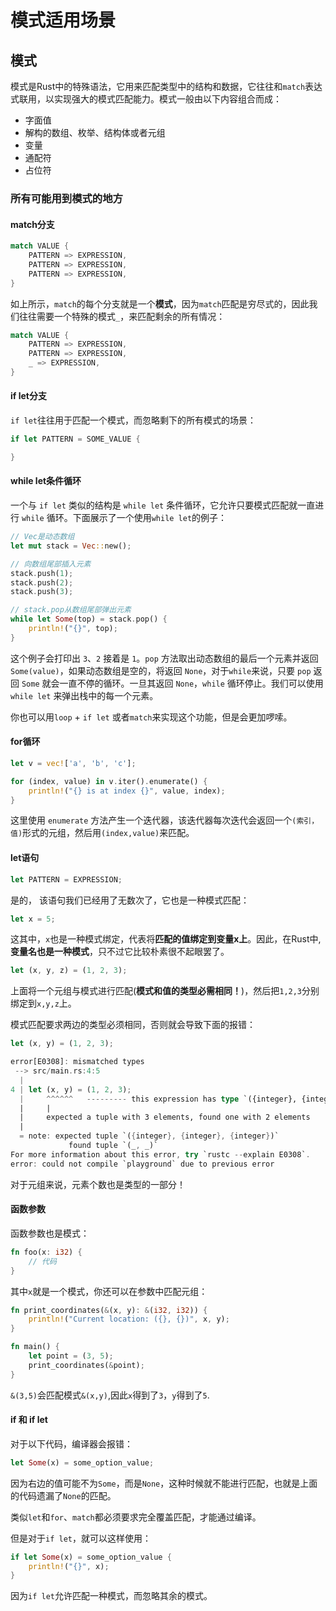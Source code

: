 # 模式适用场景

## 模式
模式是Rust中的特殊语法，它用来匹配类型中的结构和数据，它往往和`match`表达式联用，以实现强大的模式匹配能力。模式一般由以下内容组合而成：
- 字面值
- 解构的数组、枚举、结构体或者元组
- 变量
- 通配符
- 占位符


### 所有可能用到模式的地方

#### match分支

```rust
match VALUE {
    PATTERN => EXPRESSION,
    PATTERN => EXPRESSION,
    PATTERN => EXPRESSION,
}
```
如上所示，`match`的每个分支就是一个**模式**，因为`match`匹配是穷尽式的，因此我们往往需要一个特殊的模式`_`，来匹配剩余的所有情况：
```rust
match VALUE {
    PATTERN => EXPRESSION,
    PATTERN => EXPRESSION,
    _ => EXPRESSION,
}
```

#### if let分支
`if let`往往用于匹配一个模式，而忽略剩下的所有模式的场景：
```rust
if let PATTERN = SOME_VALUE {

}
```

#### while let条件循环
一个与 `if let` 类似的结构是 `while let` 条件循环，它允许只要模式匹配就一直进行 `while` 循环。下面展示了一个使用`while let`的例子：
```rust
// Vec是动态数组
let mut stack = Vec::new();

// 向数组尾部插入元素
stack.push(1);
stack.push(2);
stack.push(3);

// stack.pop从数组尾部弹出元素
while let Some(top) = stack.pop() {
    println!("{}", top);
}
```

这个例子会打印出 `3`、`2` 接着是 `1`。`pop` 方法取出动态数组的最后一个元素并返回 `Some(value)`，如果动态数组是空的，将返回 `None`，对于`while`来说，只要 `pop` 返回 `Some` 就会一直不停的循环。一旦其返回 `None`，`while` 循环停止。我们可以使用 `while let` 来弹出栈中的每一个元素。

你也可以用`loop` + `if let` 或者`match`来实现这个功能，但是会更加啰嗦。

#### for循环
```rust
let v = vec!['a', 'b', 'c'];

for (index, value) in v.iter().enumerate() {
    println!("{} is at index {}", value, index);
}
```

这里使用 `enumerate` 方法产生一个迭代器，该迭代器每次迭代会返回一个`(索引，值)`形式的元组，然后用`(index,value)`来匹配。

#### let语句

```rust
let PATTERN = EXPRESSION;
```
是的， 该语句我们已经用了无数次了，它也是一种模式匹配：
```rust
let x = 5;
```
这其中，`x`也是一种模式绑定，代表将**匹配的值绑定到变量x上**。因此，在Rust中,**变量名也是一种模式**，只不过它比较朴素很不起眼罢了。

```rust
let (x, y, z) = (1, 2, 3);
```

上面将一个元组与模式进行匹配(**模式和值的类型必需相同！**)，然后把`1,2,3`分别绑定到`x,y,z`上。

模式匹配要求两边的类型必须相同，否则就会导致下面的报错：
```rust
let (x, y) = (1, 2, 3);
```
```rust
error[E0308]: mismatched types
 --> src/main.rs:4:5
  |
4 | let (x, y) = (1, 2, 3);
  |     ^^^^^^   --------- this expression has type `({integer}, {integer}, {integer})`
  |     |
  |     expected a tuple with 3 elements, found one with 2 elements
  |
  = note: expected tuple `({integer}, {integer}, {integer})`
             found tuple `(_, _)`
For more information about this error, try `rustc --explain E0308`.
error: could not compile `playground` due to previous error
```
对于元组来说，元素个数也是类型的一部分！

#### 函数参数
函数参数也是模式：
```rust
fn foo(x: i32) {
    // 代码
}
```
其中`x`就是一个模式，你还可以在参数中匹配元组：
```rust
fn print_coordinates(&(x, y): &(i32, i32)) {
    println!("Current location: ({}, {})", x, y);
}

fn main() {
    let point = (3, 5);
    print_coordinates(&point);
}
```
`&(3,5)`会匹配模式`&(x,y)`,因此`x`得到了`3`，`y`得到了`5`.


#### if 和 if let

对于以下代码，编译器会报错：
```rust
let Some(x) = some_option_value;
```
因为右边的值可能不为`Some`，而是`None`，这种时候就不能进行匹配，也就是上面的代码遗漏了`None`的匹配。

类似`let`和`for`、`match`都必须要求完全覆盖匹配，才能通过编译。

但是对于`if let`，就可以这样使用：
```rust
if let Some(x) = some_option_value {
    println!("{}", x);
}
```

因为`if let`允许匹配一种模式，而忽略其余的模式。
